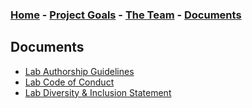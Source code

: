 ### [Home](eco-kgml.github.io) - [Project Goals](https://eco-kgml.github.io/projectgoals) - [The Team](https://eco-kgml.github.io/team) - [Documents](https://eco-kgml.github.io/documents)
## Documents
* [Lab Authorship Guidelines](https://github.com/eco-kgml/Eco-KGML-Documents/blob/master/docs/Authorship_Guidelines.md)
* [Lab Code of Conduct](https://github.com/eco-kgml/Eco-KGML-Documents/blob/master/docs/LabCodeOfConduct_25Sep20.md)
* [Lab Diversity & Inclusion Statement](https://github.com/eco-kgml/Eco-KGML-Documents/blob/master/docs/LabInclusionDiversityStatement_16Dec20.md)
